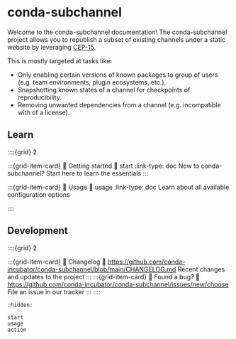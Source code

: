 # conda-subchannel

Welcome to the conda-subchannel documentation! The conda-subchannel project
allows you to republish a subset of existing channels under a static website
by leveraging [CEP-15][CEP-15].

This is mostly targeted at tasks like:

- Only enabling certain versions of known packages to group of users (e.g. team environments,
  plugin ecosystems, etc.).
- Snapshotting known states of a channel for checkpoints of reproducibility.
- Removing unwanted dependencies from a channel (e.g. incompatible with of a license).

## Learn

::::{grid} 2

:::{grid-item-card} 🏡 Getting started
:link: start
:link-type: doc
New to conda-subchannel? Start here to learn the essentials
:::

:::{grid-item-card} 🔧 Usage
:link: usage
:link-type: doc
Learn about all available configuration options

::::

## Development

::::{grid} 2

:::{grid-item-card} 📝 Changelog
:link: https://github.com/conda-incubator/conda-subchannel/blob/main/CHANGELOG.md
Recent changes and updates to the project
:::
:::{grid-item-card} 🐞 Found a bug?
:link: https://github.com/conda-incubator/conda-subchannel/issues/new/choose
File an issue in our tracker
:::
::::


```{toctree}
:hidden:

start
usage
action
```

[CEP-15]: https://github.com/conda/ceps/blob/a0807260bb5c303bbd99c690eb1ea993373f9fd9/cep-15.md
